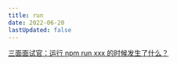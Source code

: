 ```yaml
---
title: run
date: 2022-06-20
lastUpdated: false
---
```


[三面面试官：运行 npm run xxx 的时候发生了什么？](https://juejin.cn/post/7078924628525056007)
